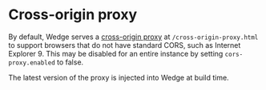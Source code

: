 # Cross-origin proxy

By default, Wedge serves a [cross-origin proxy][ie9-proxy] at
`/cross-origin-proxy.html` to support browsers that do not have
standard CORS, such as Internet Explorer 9. This may be disabled for an entire instance by setting
`cors-proxy.enabled` to false.

[ie9-proxy]: https://bithub.brightcove.com/videocloud/ie9_proxy

The latest version of the proxy is injected into Wedge at build time.
